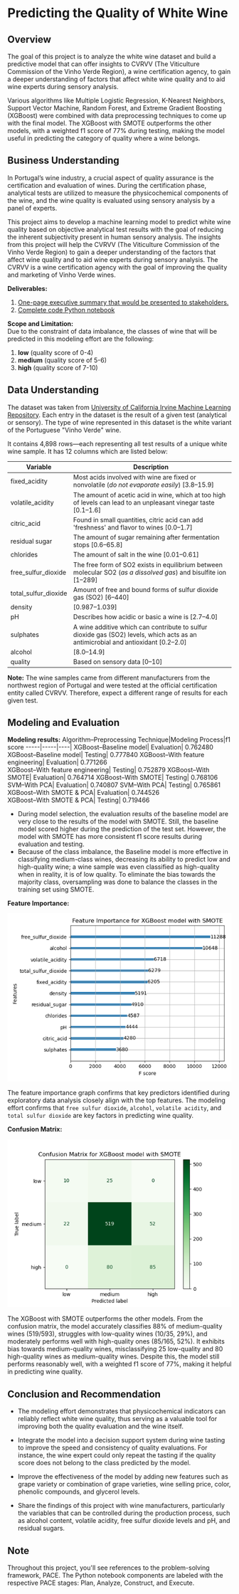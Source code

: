 # Predicting the Quality of White Wine

## Overview
The goal of this project is to analyze the white wine dataset and build a predictive model that can offer insights to CVRVV (The Viticulture Commission of the Vinho Verde Region), a wine certification agency, to gain a deeper understanding of factors that affect white wine quality and to aid wine experts during sensory analysis. 

Various algorithms like Multiple Logistic Regression, K-Nearest Neighbors, Support Vector Machine, Random Forest, and Extreme Gradient Boosting (XGBoost) were combined with data preprocessing techniques to come up with the final model. The XGBoost with SMOTE outperforms the other models, with a weighted f1 score of 77% during testing, making the model useful in predicting the category of quality where a wine belongs. 


## Business Understanding
In Portugal’s wine industry, a crucial aspect of quality assurance is the certification and evaluation of wines. During the certification phase, analytical tests are utilized to measure the physicochemical components of the wine, and the wine quality is evaluated using sensory analysis by a panel of experts.  

This project aims to develop a machine learning model to predict white wine quality based on objective analytical test results with the goal of reducing the inherent subjectivity present in human sensory analysis. The insights from this project will help the CVRVV (The Viticulture Commission of the Vinho Verde Region) to gain a deeper understanding of the factors that affect wine quality and to aid wine experts during sensory analysis. The CVRVV is a wine certification agency with the goal of improving the quality and marketing of Vinho Verde wines. 

**Deliverables:**
1. [One-page executive summary that would be presented to stakeholders.](https://docs.google.com/presentation/d/1oDFPnfKkoBjCuXTg55KydqY83c-4uBwVb0ZATAKvQlY/edit?usp=sharing)
2. [Complete code Python notebook](https://github.com/je-marco/Wine-Quality-Prediction/blob/cc927f5e9b527f70a71bb0c84fea4cc1d8a1e180/wine_quality_prediction.ipynb)

**Scope and Limitation:**  
Due to the constraint of data imbalance, the classes of wine that will be predicted in this modeling effort are the following: 
1. **low** (quality score of 0-4)
2. **medium** (quality score of 5-6)
3. **high** (quality score of 7-10)


## Data Understanding
The dataset was taken from [University of California Irvine Machine Learning Repository](https://archive.ics.uci.edu/dataset/186/wine+quality). Each entry in the dataset is the result of a given test (analytical or sensory). The type of wine represented in this dataset is the white variant of the  Portuguese "Vinho Verde" wine.

It contains 4,898 rows&mdash;each representing all test results of a unique white wine sample. It has 12 columns which are listed below: 

  Variable  |Description |
-----|-----|
fixed_acidity|Most acids involved with wine are fixed or nonvolatile (*do not evaporate easily*) [3.8&ndash;15.9]|
volatile_acidity|The amount of acetic acid in wine, which at too high of levels can lead to an unpleasant vinegar taste [0.1&ndash;1.6]|
citric_acid|Found in small quantities, citric acid can add 'freshness' and flavor to wines [0.0&ndash;1.7]|
residual sugar|The amount of sugar remaining after fermentation stops [0.6&ndash;65.8]|
chlorides|The amount of salt in the wine [0.01&ndash;0.61]|
free_sulfur_dioxide|The free form of SO2 exists in equilibrium between molecular SO2 (*as a dissolved gas*) and bisulfite ion [1&ndash;289]|
total_sulfur_dioxide|Amount of free and bound forms of sulfur dioxide gas (SO2) [6&ndash;440]|
density|[0.987&ndash;1.039]|
pH|Describes how acidic or basic a wine is [2.7&ndash;4.0]|
sulphates|A wine additive which can contribute to sulfur dioxide gas (SO2) levels, which acts as an antimicrobial and antioxidant [0.2&ndash;2.0]|
alcohol|[8.0&ndash;14.9]|
quality|Based on sensory data [0&ndash;10]|


**Note:** The wine samples came from different manufacturers from the northwest region of Portugal and were tested at the official certification entity called CVRVV. Therefore, expect a different range of results for each given test. 


## Modeling and Evaluation

**Modeling results:**
Algorithm&ndash;Preprocessing Technique|Modeling Process|f1 score
-----|-----|----|
XGBoost&ndash;Baseline model| Evaluation| 0.762480	
XGBoost&ndash;Baseline model| Testing| 0.777840	
XGBoost&ndash;With feature engineering| Evaluation| 0.771266	
XGBoost&ndash;With feature engineering| Testing| 0.752879
XGBoost&ndash;With SMOTE| Evaluation| 0.764714
XGBoost&ndash;With SMOTE| Testing| 0.768106	
SVM&ndash;With PCA| Evaluation| 0.740807
SVM&ndash;With PCA| Testing| 0.765861
XGBoost&ndash;With SMOTE & PCA| Evaluation| 0.744526	
XGBoost&ndash;With SMOTE & PCA| Testing| 0.719466	

* During model selection, the evaluation results of the baseline model are very close to the results of the model with SMOTE. Still, the baseline model scored higher during the prediction of the test set. However, the model with SMOTE has more consistent f1 score results during evaluation and testing.
* Because of the class imbalance, the Baseline model is more effective in classifying medium-class wines, decreasing its ability to predict low and high-quality wine; a wine sample was even classified as high-quality when in reality, it is of low quality. To eliminate the bias towards the majority class, oversampling was done to balance the classes in the training set using SMOTE.

**Feature Importance:**

![feature_importance_plot](https://github.com/je-marco/Wine-Quality-Prediction/blob/cc927f5e9b527f70a71bb0c84fea4cc1d8a1e180/Feature%20Importance%20for%20XGBoost%20model%20with%20SMOTE%20final.png)

The feature importance graph confirms that key predictors identified during exploratory data analysis closely align with the top features. The modeling effort confirms that `free sulfur dioxide`, `alcohol`, `volatile acidity`, and `total sulfur dioxide` are key factors in predicting wine quality. 

**Confusion Matrix:**

![confusion_matrix](https://github.com/je-marco/Wine-Quality-Prediction/blob/cc080a5adb3ac80718d09fa92e06b5e2a2503587/Confusion%20Matrix%20for%20XGBoost%20model%20with%20SMOTE.png)

The XGBoost with SMOTE outperforms the other models. From the confusion matrix, the model accurately classifies 88% of medium-quality wines (519/593), struggles with low-quality wines (10/35, 29%), and moderately performs well with high-quality ones (85/165, 52%). It exhibits bias towards medium-quality wines, misclassifying 25 low-quality and 80 high-quality wines as medium-quality wines. Despite this, the model still performs reasonably well, with a weighted f1 score of 77%, making it helpful in predicting wine quality.


## Conclusion and Recommendation
* The modeling effort demonstrates that physicochemical indicators can reliably reflect white wine quality, thus serving as a valuable tool for improving both the quality evaluation and the wine itself.
  
* Integrate the model into a decision support system during wine tasting to improve the speed and consistency of quality evaluations. For instance, the wine expert could only repeat the tasting if the quality score does not belong to the class predicted by the model.

* Improve the effectiveness of the model by adding new features such as grape variety or combination of grape varieties, wine selling price, color, phenolic compounds, and glycerol levels.

* Share the findings of this project with wine manufacturers, particularly the variables that can be controlled during the production process, such as alcohol content, volatile acidity, free sulfur dioxide levels and pH,  and residual sugars. 
 
## Note
Throughout this project, you'll see references to the problem-solving framework, PACE. The Python notebook components are labeled with the respective PACE stages: Plan, Analyze, Construct, and Execute.

  
